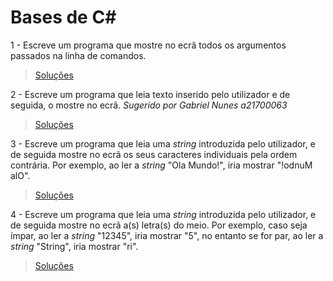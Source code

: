 # Bases de C#

1 - Escreve um programa que mostre no ecrã todos os argumentos passados na
linha de comandos.

> [Soluções](../solucoes/02_bases_cs/01.md)

2 - Escreve um programa que leia texto inserido pelo utilizador e de
seguida, o mostre no ecrã.
_Sugerido por Gabriel Nunes a21700063_

> [Soluções](../solucoes/02_bases_cs/02.md)

3 - Escreve um programa que leia uma _string_ introduzida pelo utilizador, e de
seguida mostre no ecrã os seus caracteres individuais pela ordem contrária. Por
exemplo, ao ler a _string_ "Ola Mundo!", iria mostrar "!odnuM alO".

> [Soluções](../solucoes/02_bases_cs/03.md)

4 - Escreve um programa que leia uma _string_ introduzida pelo utilizador, e de
seguida mostre no ecrã a(s) letra(s) do meio. Por exemplo, caso seja ímpar, ao
ler a _string_ "12345", iria mostrar "5", no entanto se for par, ao ler a 
_string_ "String", iria mostrar "ri".

> [Soluções](../solucoes/02_bases_cs/04.md)